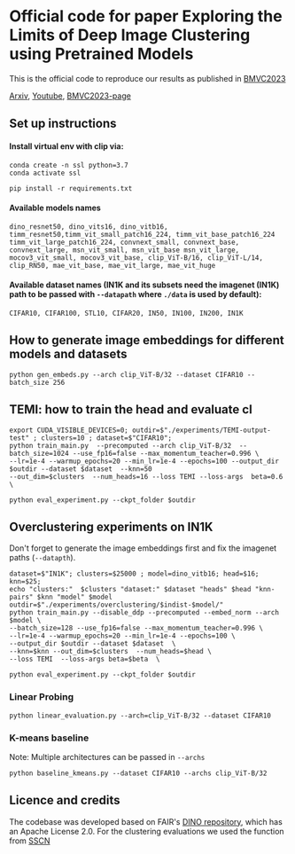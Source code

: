 # Official code for paper Exploring the Limits of Deep Image Clustering using Pretrained Models
This is the official code to reproduce our results as published in [BMVC2023](https://bmvc2023.org/)

[Arxiv](https://arxiv.org/abs/2303.17896), [Youtube](https://www.youtube.com/watch?v=Z-1HpVcjzYM), [BMVC2023-page]()


## Set up instructions

#### Install virtual env with clip via:
```
conda create -n ssl python=3.7
conda activate ssl

pip install -r requirements.txt
```

#### Available models names
```
dino_resnet50, dino_vits16, dino_vitb16, timm_resnet50,timm_vit_small_patch16_224, timm_vit_base_patch16_224 timm_vit_large_patch16_224, convnext_small, convnext_base, convnext_large, msn_vit_small, msn_vit_base msn_vit_large, mocov3_vit_small, mocov3_vit_base, clip_ViT-B/16, clip_ViT-L/14, clip_RN50, mae_vit_base, mae_vit_large, mae_vit_huge
```
#### Available dataset names (IN1K and its subsets need the imagenet (IN1K) path to be passed with `--datapath` where `./data` is used by default):
```
CIFAR10, CIFAR100, STL10, CIFAR20, IN50, IN100, IN200, IN1K
```

## How to generate image embeddings for different models and datasets
```
python gen_embeds.py --arch clip_ViT-B/32 --dataset CIFAR10 --batch_size 256
```


## TEMI: how to train the head and evaluate cl
```
export CUDA_VISIBLE_DEVICES=0; outdir=$"./experiments/TEMI-output-test" ; clusters=10 ; dataset=$"CIFAR10"; 
python train_main.py  --precomputed --arch clip_ViT-B/32  --batch_size=1024 --use_fp16=false --max_momentum_teacher=0.996 \
--lr=1e-4 --warmup_epochs=20 --min_lr=1e-4 --epochs=100 --output_dir $outdir --dataset $dataset  --knn=50 
--out_dim=$clusters  --num_heads=16 --loss TEMI --loss-args  beta=0.6 \

python eval_experiment.py --ckpt_folder $outdir 
```


## Overclustering experiments on IN1K
Don't forget to generate the image embeddings first and fix the imagenet paths (`--datapth`).
```
dataset=$"IN1K"; clusters=$25000 ; model=dino_vitb16; head=$16; knn=$25; 
echo "clusters:"  $clusters "dataset:" $dataset "heads" $head "knn-pairs" $knn "model" $model 
outdir=$"./experiments/overclustering/$indist-$model/"
python train_main.py --disable_ddp --precomputed --embed_norm --arch $model \
--batch_size=128 --use_fp16=false --max_momentum_teacher=0.996 \
--lr=1e-4 --warmup_epochs=20 --min_lr=1e-4 --epochs=100 \
--output_dir $outdir --dataset $dataset  \
--knn=$knn --out_dim=$clusters  --num_heads=$head \
--loss TEMI  --loss-args beta=$beta  \
                        
python eval_experiment.py --ckpt_folder $outdir
```


### Linear Probing
```
python linear_evaluation.py --arch=clip_ViT-B/32 --dataset CIFAR10
```

### K-means baseline
Note: Multiple architectures can be passed in `--archs`
```
python baseline_kmeans.py --dataset CIFAR10 --archs clip_ViT-B/32
```


## Licence and credits
The codebase was developed based on FAIR's [DINO repository](https://github.com/facebookresearch/dino), which has an Apache License 2.0.
For the clustering evaluations we used the function from [SSCN](https://github.com/elad-amrani/self-classifier)
